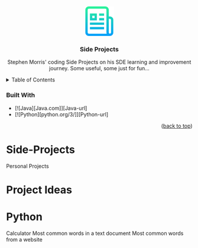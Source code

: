 <!-- PROJECT LOGO -->
<br />
<div align="center">
  <a href="https://github.com/StephenMorrisGIT/Side-Projects">
    <img src="ReadmeDesigns/images/side-projects-logo.png" alt="Logo" width="80" height="80">
  </a>

<h3 align="center">Side Projects</h3>

  <p align="center">
    Stephen Morris' coding Side Projects on his SDE learning and improvement journey. Some useful, some just for fun...
    <br />
  </p>
</div>

<!-- TABLE OF CONTENTS -->
<details>
  <summary>Table of Contents</summary>
  <ol>
    <li>
      <a href="#about-the-project">About The Project</a>
      <ul>
        <li><a href="#built-with">Built With</a></li>
      </ul>
    </li>
    <li><a href="#usage">Usage</a></li>
    <li><a href="#roadmap">Roadmap</a></li>
    <li><a href="#contributing">Contributing</a></li>
    <li><a href="#contact">Contact</a></li>
    <li><a href="#acknowledgments">Acknowledgments</a></li>
  </ol>
</details>

### Built With

* [![Java][Java.com]][Java-url]
* [![Python][python.org/3/]][Python-url]

<p align="right">(<a href="#readme-top">back to top</a>)</p>

# Side-Projects
Personal Projects

# Project Ideas
# Python
Calculator
Most common words in a text document
Most common words from a website